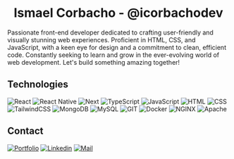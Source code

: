 <h1 align="center">Ismael Corbacho - @icorbachodev</h1>

Passionate front-end developer dedicated to crafting user-friendly and visually stunning web experiences. Proficient in HTML, CSS, and JavaScript, with a keen eye for design and a commitment to clean, efficient code. Constantly seeking to learn and grow in the ever-evolving world of web development. Let's build something amazing together!

## Technologies

![React](https://img.shields.io/badge/React-61DAFB?style=for-the-badge&logo=React&logoColor=000)
![React Native](https://img.shields.io/badge/React%20Native-61DAFB?style=for-the-badge&logo=React&logoColor=000)
![Next](https://img.shields.io/badge/Next-000?style=for-the-badge&logo=Next.js&logoColor=fff)
![TypeScript](https://img.shields.io/badge/TypeScript-3178C6?style=for-the-badge&logo=TypeScript&logoColor=fff)
![JavaScript](https://img.shields.io/badge/JavaScript-F7DF1E?style=for-the-badge&logo=JavaScript&logoColor=000)
![HTML](https://img.shields.io/badge/HTML-E34F26?style=for-the-badge&logo=HTML5&logoColor=fff)
![CSS](https://img.shields.io/badge/CSS-1572B6?style=for-the-badge&logo=CSS3&logoColor=fff)
![TailwindCSS](https://img.shields.io/badge/TailwindCSS-06B6D4?style=for-the-badge&logo=Tailwind%20CSS&logoColor=fff)
![MongoDB](https://img.shields.io/badge/MongoDB-47A248?style=for-the-badge&logo=MongoDB&logoColor=fff)
![MySQL](https://img.shields.io/badge/MySQL-4479A1?style=for-the-badge&logo=MySQL&logoColor=fff)
![GIT](https://img.shields.io/badge/GIT-F05032?style=for-the-badge&logo=GIT&logoColor=fff)
![Docker](https://img.shields.io/badge/Docker-2496ED?style=for-the-badge&logo=Docker&logoColor=fff)
![NGINX](https://img.shields.io/badge/NGINX-009639?style=for-the-badge&logo=NGINX&logoColor=fff)
![Apache](https://img.shields.io/badge/Apache-D22128?style=for-the-badge&logo=Apache&logoColor=fff)

## Contact


[![Portfolio](https://img.shields.io/badge/Portfolio-ffffff?style=for-the-badge&logo=Personio&logoColor=000)](https://icorbachodev.netlify.app)
[![Linkedin](https://img.shields.io/badge/Linkedin-0A66C2?style=for-the-badge&logo=LinkedIn&logoColor=fff)](https://es.linkedin.com/in/ismaelcorbacho)
<a href="mailto:ismaelcorbachodev@gmail.com">![Mail](https://img.shields.io/badge/Mail-30B980?style=for-the-badge&logo=Minutemailer&logoColor=fff)</a>
